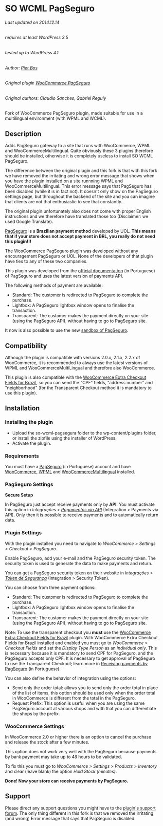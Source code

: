 # SO WCML PagSeguro

###### Last updated on 2014.12.14
###### requires at least WordPress 3.5
###### tested up to WordPress 4.1
###### Author: [Piet Bos](https://github.com/senlin)
###### Original plugin [WooCommerce PagSeguro](https://wordpress.org/plugins/woocommerce-pagseguro/)
###### Original authors: Claudio Sanches, Gabriel Reguly

Fork of WooCommerce PagSeguro plugin, made suitable for use in a multilingual environment (with WPML and WCML).

## Description

Adds PagSeguro gateway to a site that runs with WooCommerce, WPML and WooCommerceMultilingual. Quite obviously these 3 plugins therefore should be installed, otherwise it is completely useless to install SO WCML PagSeguro.

The difference between the original plugin and this fork is that with this fork we have removed the irritating and wrong error message that shows when you have the plugin installed on a site runnning WPML and WooCommerceMultilingual. This error message says that PagSeguro has been disabled (while it is in fact not). It doesn't only show on the PagSeguro settings page, but throughout the backend of the site and you can imagine that clients are not that enthusiastic to see that constantly...

The original plugin unfortunately also does not come with proper English instructions and we therefore have translated those too (Disclaimer: we used Google Translate).

[PagSeguro](https://pagseguro.uol.com.br/) is a **Brazilian payment method** developed by UOL.
**This means that if your store does not accept payment in BRL, you really do not need this plugin!!!**

The WooCommerce PagSeguro plugin was developed without any encouragement PagSeguro or UOL. None of the developers of that plugin have ties to any of these two companies.

This plugin was developed from the [official documentation](https://pagseguro.uol.com.br/v2/guia-de-integracao/visao-geral.html) (in Portuguese) of PagSeguro and uses the latest version of payments API.

The following methods of payment are available:

* Standard: The customer is redirected to PagSeguro to complete the purchase.
* Lightbox: A PagSeguro lightbox window opens to finalise the transaction.
* Transparent: The customer makes the payment directly on your site (using the PagSeguro API), without having to go to PagSeguro site.

It now is also possible to use the new [sandbox of PagSeguro](https://sandbox.pagseguro.uol.com.br/comprador-de-testes.html).

## Compatibility

Although the plugin is compatible with versions 2.0.x, 2.1.x, 2.2.x of WooCommerce, it is recommended to always use the latest versions of WPML and WooCommerceMultiLingual and therefore also WooCommerce.

This plugin is also compatible with the [WooCommerce Extra Checkout Fields for Brazil](http://wordpress.org/plugins/woocommerce-extra-checkout-fields-for-brazil/), so you can send the "CPF" fields, "address number" and "neighborhood" (for the Transparent Checkout method it is mandatory to use this plugin).

## Installation

### Installing the plugin

* Upload the so-wcml-pagsegura folder to the wp-content/plugins folder, or install the zipfile using the installer of WordPress.
* Activate the plugin.

### Requirements
You must have a [PagSeguro](http://pagseguro.uol.com.br/) (in Portuguese) account and have [WooCommerce](https://wordpress.org/plugins/woocommerce/), [WPML](http://senl.in/buyWPML) and [WooCommerceMultilingual](https://wordpress.org/plugins/woocommerce-multilingual/) installed.

### PagSeguro Settings

**Secure Setup**

In PagSeguro just accept receive payments only by **API**.
You must activate this option in *Integrações* > *[Pagamentos via API](https://pagseguro.uol.com.br/integracao/pagamentos-via-api.jhtml)* (Integration > Payments via API).
Only then it is possible to receive payments and to automatically return data.

### Plugin Settings

With the plugin installed you need to navigate to *WooCommerce > Settings > Checkout > PagSeguro*.

Enable PagSeguro, add your e-mail and the PagSeguro security token. The security token is used to generate the data to make payments and return.

You can get a PagSeguro security token on their website in *Integrações > [Token de Segurança](https://pagseguro.uol.com.br/integracao/token-de-seguranca.jhtml)* (Integration > Security Token).

You can choose from three payment options:

* Standard: The customer is redirected to PagSeguro to complete the purchase.
* Lightbox: A PagSeguro lightbox window opens to finalise the transaction.
* Transparent: The customer makes the payment directly on your site (using the PagSeguro API), without having to go to PagSeguro site.

Note: To use the transparent checkout you **must** use the [WooCommerce Extra Checkout Fields for Brazil](http://wordpress.org/plugins/woocommerce-extra-checkout-fields-for-brazil/) plugin.
With WooCommerce Extra Checkout Fields for Brazil installed and enabled you must go to *WooCommerce > Checkout Fields* and set the *Display Type Person* as an *individual only*. This is necessary because it is mandatory to send CPF for PagSeguro, and the PagSeguro accepts only CPF. It is necessary to get approval of PagSeguro to use the Transparent Checkout; learn more in [Receiving payments by PagSeguro](https://pagseguro.uol.com.br/receba-pagamentos.jhtml) (in Portuguese).

You can also define the behavior of integration using the options:

* Send only the order total: allows you to send only the order total in place of the list of items, this option should be used only when the order total in WooCommerce is different from the total in the PagSeguro.
* Request Prefix: This option is useful when you are using the same PagSeguro account at various shops and with that you can differentiate the shops by the prefix.


### WooCommerce Settings

In WooCommerce 2.0 or higher there is an option to cancel the purchase and release the stock after a few minutes.

This option does not work very well with the PagSeguro because payments by bank payment may take up to 48 hours to be validated.

To fix this you must go to *WooCommerce > Settings > Products > Inventory* and clear (leave blank) the option *Hold Stock (minutes)*.

**Done! Now your store can receive payments by PagSeguro.**

## Support

Please direct any support questions you might have to the [plugin's support forum](http://wordpress.org/support/plugin/woocommerce-pagseguro). The only thing different in this fork is that we removed the irritating (and wrong) Error message that says that PagSeguro is disabled.
